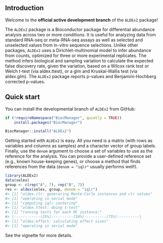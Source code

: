 
<!-- README.md is generated from README.Rmd. Please edit that file -->
Introduction
------------

Welcome to the **official active development branch** of the `ALDEx2` package!

The `ALDEx2` package is a Bioconductor package for differential abundance analysis across two or more conditions. It is useful for analyzing data from standard RNA-seq or meta-RNA-seq assays as well as selected and unselected values from in-vitro sequence selections. Unlike other packages, `ALDEx2` uses a Dirichlet-multinomial model to infer abundance from counts, optimized for three or more experimental replicates. The method infers biological and sampling variation to calculate the expected false discovery rate, given the variation, based on a Wilcox rank test or Welch t-test (via aldex.ttest), or a glm and Kruskal-Wallis test (via aldex.glm). The `ALDEx2` package reports p-values and Benjamini-Hochberg corrected p-values.

Quick start
-----------

You can install the developmental branch of `ALDEx2` from GitHub:

``` r
if (!requireNamespace("BiocManager", quietly = TRUE))
    install.packages("BiocManager")

BiocManager::install("ALDEx2")
```

Getting started with `ALDEx2` is easy. All you need is a matrix (with rows as variables and columns as samples) and a character vector of group labels. Finally, use the `denom` argument to choose a set of variables to use as the reference for the analysis. You can provide a user-defined reference set (e.g., known house-keeping genes), or choose a method that finds references from the data (`denom = "iqlr"` usually performs well!).

``` r
library(ALDEx2)
data(selex)
group <- c(rep("A", 7), rep("B", 7))
res <- aldex(selex, group, denom = "iqlr")
#> [1] "aldex.clr: generating Monte-Carlo instances and clr values"
#> [1] "operating in serial mode"
#> [1] "computing iqlr centering"
#> [1] "aldex.ttest: doing t-test"
#> [1] "running tests for each MC instance:"
#> |------------(25%)----------(50%)----------(75%)----------|
#> [1] "aldex.effect: calculating effect sizes"
#> [1] "operating in serial mode"
```

See the vignette for more details.
